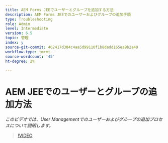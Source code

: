```yaml
---
title: AEM Forms JEEでユーザーとグループを追加する方法
description: AEM Forms JEEでのユーザーおよびグループの追加手順
type: Troubleshooting
role: Admin
level: Intermediate
version: 6.5
topic: 管理
index: y
source-git-commit: 462417d384c4aa5d99110f1b8dadd165ea9b2a49
workflow-type: tm+mt
source-wordcount: '45'
ht-degree: 2%

---
```



# AEM JEEでのユーザーとグループの追加方法

*このビデオでは、User Managementでのユーザーおよびグループの追加プロセスについて説明します。*

>[!VIDEO](https://video.tv.adobe.com/v/335485?quality=9&learn=on)
